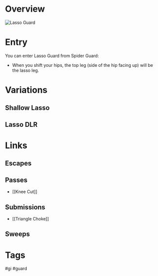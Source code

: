 # Overview

![Lasso Guard](https://evolve-mma.com/wp-content/uploads/2022/02/Rodrigo-and-thales-lasso-guard.jpg)

# Entry
You can enter Lasso Guard from Spider Guard:
- When you shift your hips, the top leg (side of the hip facing up) will be the lasso leg.
# Variations
## Shallow Lasso
## Lasso DLR

# Links
## Escapes
## Passes
- [[Knee Cut]]
## Submissions
- [[Triangle Choke]]
## Sweeps
# Tags
#gi #guard 